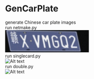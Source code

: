 # GenCarPlate
generate Chinese car plate images  
run netmake.py    
![Alt text](/plate/00.jpg)  
run singlecard.py  
![Alt text](/img/京9PBN1R.png)  
run double.py  
![Alt text](/img/蒙VJ2W9X.png)  
